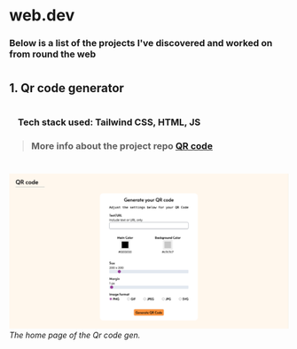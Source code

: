 # web.dev

### Below is a list of the projects I've discovered and worked on from round the web

#

## 1. Qr code generator

#

### &nbsp; &nbsp; Tech stack used: **Tailwind CSS, HTML, JS**

> ### More info about the project repo **[QR code](https://github.com/srujankarthik/webdev/tree/main/01-QR-code-gen)**

#

![QR code gen](/assets/images/01-qrcode-gen.png)
_The home page of the Qr code gen._
